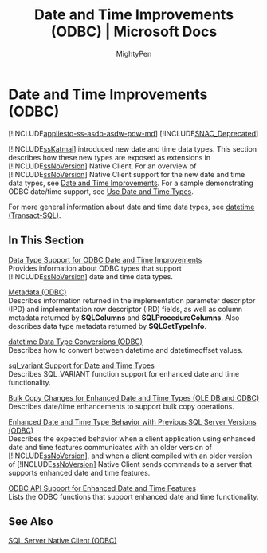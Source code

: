 ﻿---
title: "Date and Time Improvements (ODBC) | Microsoft Docs"
ms.custom: ""
ms.date: "03/14/2017"
ms.prod: "sql-non-specified"
ms.prod_service: "database-engine, sql-database, sql-data-warehouse, pdw"
ms.service: ""
ms.component: "native-client-odbc-date-time"
ms.reviewer: ""
ms.suite: "sql"
ms.technology: 

ms.tgt_pltfrm: ""
ms.topic: "reference"
helpviewer_keywords: 
  - "date/time [ODBC]"
  - "ODBC, date/time improvements"
ms.assetid: e31d5ca5-2103-498f-954c-1ee93e217186
caps.latest.revision: 27
author: "MightyPen"
ms.author: "genemi"
manager: "craigg"
ms.workload: "Inactive"
monikerRange: ">= aps-pdw-2016 || = azuresqldb-current || = azure-sqldw-latest || >= sql-server-2016 || = sqlallproducts-allversions"
---
# Date and Time Improvements (ODBC)
[!INCLUDE[appliesto-ss-asdb-asdw-pdw-md](../../includes/appliesto-ss-asdb-asdw-pdw-md.md)]
[!INCLUDE[SNAC_Deprecated](../../includes/snac-deprecated.md)]

  [!INCLUDE[ssKatmai](../../includes/sskatmai-md.md)] introduced new date and time data types. This section describes how these new types are exposed as extensions in [!INCLUDE[ssNoVersion](../../includes/ssnoversion-md.md)] Native Client. For an overview of [!INCLUDE[ssNoVersion](../../includes/ssnoversion-md.md)] Native Client support for the new date and time data types, see [Date and Time Improvements](../../relational-databases/native-client/features/date-and-time-improvements.md). For a sample demonstrating ODBC date/time support, see [Use Date and Time Types](../../relational-databases/native-client-odbc-how-to/use-date-and-time-types.md).  
  
 For more general information about date and time data types, see [datetime &#40;Transact-SQL&#41;](../../t-sql/data-types/datetime-transact-sql.md).  
  
## In This Section  
 [Data Type Support for ODBC Date and Time Improvements](../../relational-databases/native-client-odbc-date-time/data-type-support-for-odbc-date-and-time-improvements.md)  
 Provides information about ODBC types that support [!INCLUDE[ssNoVersion](../../includes/ssnoversion-md.md)] date and time data types.  
  
 [Metadata &#40;ODBC&#41;](http://msdn.microsoft.com/library/99133efc-b1f2-46e9-8203-d90c324a8e4c)  
 Describes information returned in the implementation parameter descriptor (IPD) and implementation row descriptor (IRD) fields, as well as column metadata returned by **SQLColumns** and **SQLProcedureColumns**. Also describes data type metadata returned by **SQLGetTypeInfo**.  
  
 [datetime Data Type Conversions &#40;ODBC&#41;](../../relational-databases/native-client-odbc-date-time/datetime-data-type-conversions-odbc.md)  
 Describes how to convert between datetime and datetimeoffset values.  
  
 [sql_variant Support for Date and Time Types](../../relational-databases/native-client-odbc-date-time/sql-variant-support-for-date-and-time-types.md)  
 Describes SQL_VARIANT function support for enhanced date and time functionality.  
  
 [Bulk Copy Changes for Enhanced Date and Time Types &#40;OLE DB and ODBC&#41;](../../relational-databases/native-client-odbc-date-time/bulk-copy-changes-for-enhanced-date-and-time-types-ole-db-and-odbc.md)  
 Describes date/time enhancements to support bulk copy operations.  
  
 [Enhanced Date and Time Type Behavior with Previous SQL Server Versions &#40;ODBC&#41;](../../relational-databases/native-client-odbc-date-time/enhanced-date-and-time-type-behavior-with-previous-sql-server-versions-odbc.md)  
 Describes the expected behavior when a client application using enhanced date and time features communicates with an older version of [!INCLUDE[ssNoVersion](../../includes/ssnoversion-md.md)], and when a client compiled with an older version of [!INCLUDE[ssNoVersion](../../includes/ssnoversion-md.md)] Native Client sends commands to a server that supports enhanced date and time features.  
  
 [ODBC API Support for Enhanced Date and Time Features](../../relational-databases/native-client-odbc-date-time/odbc-api-support-for-enhanced-date-and-time-features.md)  
 Lists the ODBC functions that support enhanced date and time functionality.  
  
## See Also  
 [SQL Server Native Client &#40;ODBC&#41;](../../relational-databases/native-client/odbc/sql-server-native-client-odbc.md)  
  
  
